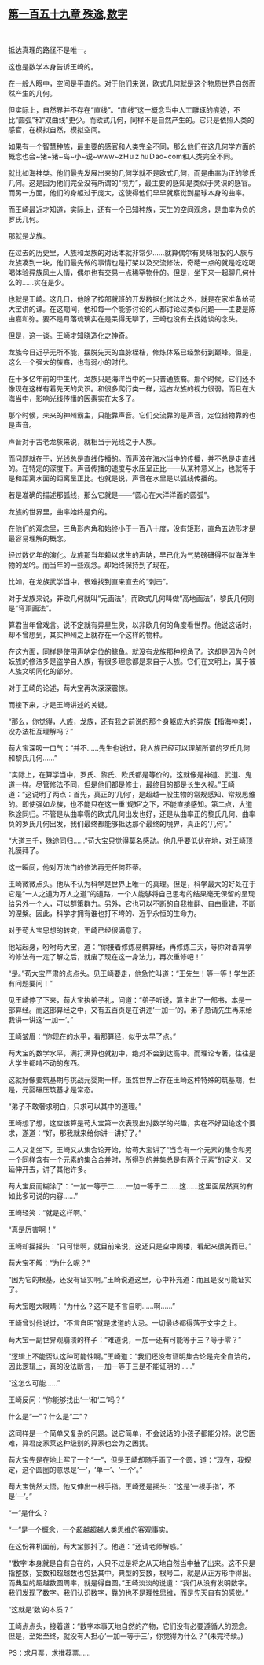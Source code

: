 ## [第一百五十九章 殊途,数字](https://www.xxbiquge.com/11_11207/9052450.html)
﻿

  抵达真理的路径不是唯一。

  这也是数学本身告诉王崎的。

  在一般人眼中，空间是平直的。对于他们来说，欧式几何就是这个物质世界自然而然产生的几何。

  但实际上，自然界并不存在“直线”。“直线”这一概念当中人工雕琢的痕迹，不比“圆弧”和“双曲线”更少。而欧式几何，同样不是自然产生的。它只是依照人类的感官，在模拟自然，模拟空间。

  如果有一个智慧种族，最主要的感官和人类完全不同，那么他们在这几何学方面的概念也会~猪~猪~岛~小~说~www~zＨuｚhuＤao~com和人类完全不同。

  就比如海神类。他们最先发展出来的几何学就不是欧式几何，而是曲率为正的黎氏几何。这是因为他们完全没有所谓的“视力”，最主要的感知是类似于灵识的感官。而另一方面，他们的身躯过于庞大，这使得他们早早就察觉到星球本身的曲率。

  而王崎最近才知道，实际上，还有一个已知种族，天生的空间观念，是曲率为负的罗氏几何。

  那就是龙族。

  在过去的历史里，人族和龙族的对话本就非常少……就算偶尔有臭味相投的人族与龙族凑到一块，他们最先做的事情也是打架以及交流修法，奇葩一点的就是吃吃喝喝体验异族风土人情，偶尔也有交易一点稀罕物什的。但是，坐下来一起聊几何什么的……实在是少。

  也就是王崎。这几日，他除了按部就班的开发数据化修法之外，就是在家准备给苟大宝讲的课。在这期间，他和每一个能够讨论的人都讨论过类似问题——主要是陈由嘉和弥。要不是月落琉璃实在是呆得无聊了，王崎也没有去找她谈的念头。

  但是，这一谈。王崎才知晓造化之神奇。

  龙族今日近乎无所不能，摆脱先天的血脉桎梏，修炼体系已经繁衍到巅峰。但是，这么一个强大的族裔，也有弱小的时代。

  在十多亿年前的中生代，龙族只是海洋当中的一只普通族裔。那个时候。它们还不像现在这样有着先天的灵识。和很多爬行类一样，远古龙族的视力很弱。而且在大海当中，影响光线传播的因素实在太多了。

  那个时候，未来的神州霸主，只能靠声音。它们交流靠的是声音，定位猎物靠的也是声音。

  声音对于古老龙族来说，就相当于光线之于人族。

  而问题就在于，光线总是直线传播的。而声波在海水当中的传播，并不总是走直线的。在特定的深度下。声音传播的速度与水压呈正比——从某种意义上，也就等于是和距离水面的距离呈正比。也就是说，声音在水里是以弧线传播的。

  若是准确的描述那弧线，那么它就是——“圆心在大洋洋面的圆弧”。

  龙族的世界里，曲率始终是负的。

  在他们的观念里，三角形内角和始终小于一百八十度，没有矩形，直角五边形才是最容易理解的概念。

  经过数亿年的演化。龙族那当年赖以求生的声呐，早已化为气势磅礴得不似海洋生物的龙吟。而当年的一些观念。却始终保持到了现在。

  比如，在龙族武学当中，很难找到直来直去的“刺击”。

  对于龙族来说，非欧几何就叫“元画法”，而欧式几何叫做“高地画法”，黎氏几何则是“穹顶画法”。

  算君当年曾戏言。说不定就有异星生灵，以非欧几何的角度看世界。他说这话时，却不曾想到，其实神州之上就存在一个这样的物种。

  在这方面，同样是使用声呐定位的鲸鱼。就没有龙族那种视角了。这却是因为今时妖族的修法多是盗学自人族，有很多理念都是来自于人族。它们在文明上，属于被人族文明同化的部分。

  对于王崎的论述，苟大宝再次深深震惊。

  而接下来，才是王崎讲述的关键。

  “那么，你觉得，人族，龙族，还有我之前说的那个身躯庞大的异族【指海神类】，没办法相互理解吗？”

  苟大宝深吸一口气：“并不……先生也说过，我人族已经可以理解所谓的罗氏几何和黎氏几何……”

  “实际上，在算学当中，罗氏、黎氏、欧氏都是等价的。这就像是神道、武道、鬼道一样。尽管修法不同，但是他们都是修士，最终目的都是长生久视。”王崎道：“这说明了两点：首先，真正的‘几何’，是超越一般生物的常规感知、常规思维的。即使强如龙族，也不能只在这一重‘规矩’之下，不能直接感知。第二点，大道殊途同归。不管是从曲率零的欧式几何出发也好，还是从曲率正的黎氏几何、曲率负的罗氏几何出发，我们最终都能够抵达那个最终的境界，真正的‘几何’。”

  “大道三千，殊途同归……”苟大宝只觉得莫名感动。他几乎要低伏在地，对王崎顶礼膜拜了。

  这一瞬间，他对万法门的修法再无任何芥蒂。

  王崎微微点头。他从不认为科学是世界上唯一的真理。但是，科学最大的好处在于它是“一人之道为万人之道”的道路，一个人能够将自己思考的结果毫无保留的呈现给另外一个人，可以群策群力。另外，它也可以不断的自我推翻、自由重建，不断的涅槃。因此，科学才拥有谁也打不垮的、近乎永恒的生命力。

  对于苟大宝思想的转变，王崎已经很满意了。

  他站起身，吩咐苟大宝，道：“你接着修炼易髀算经，再修炼三天，等你对着算学的修法有一定了解之后，就废了现在这一身法力，再次重修吧！”

  “是。”苟大宝严肃的点点头。见王崎要走，他急忙叫道：“王先生！等一等！学生还有问题要问！”

  见王崎停了下来，苟大宝执弟子礼，问道：“弟子听说，算主出了一部书，本是一部算经。而这部算经之中，又有五百页是在讲述‘一加一’的。弟子恳请先生再来给我讲一讲这‘一加一’。”

  王崎皱眉：“你现在的水平，看那算经，似乎太早了点。”

  苟大宝的数学水平，满打满算也就初中，绝对不会到达高中。而理论专著，往往是大学生都啃不动的东西。

  这就好像要筑基期与挑战元婴期一样。虽然世界上存在王崎这种特殊的筑基期，但是，元婴碾压筑基才是常态。

  “弟子不敢奢求明白，只求可以其中的道理。”

  王崎想了想，这应该算是苟大宝第一次表现出对数学的兴趣，实在不好回绝这个要求，遂道：“好，那我就来给你讲一讲好了。”

  二人又复坐下。王崎又从集合论开始，给苟大宝讲了“当含有一个元素的集合和另一个同样含有一个元素的集合合并时，所得到的并集总是有两个元素”的定义，又延伸开去，讲了其他许多。

  苟大宝反而糊涂了：“一加一等于二……一加一等于二……这……这里面居然真的有如此多可说的内容……”

  王崎轻笑：“就是这样啊。”

  “真是厉害啊！”

  王崎却摇摇头：“只可惜啊，就目前来说，这还只是空中阁楼，看起来很美而已。”

  苟大宝不解：“为什么呢？”

  “因为它的根基，还没有证实啊。”王崎说道这里，心中补充道：而且是没可能证实了。

  苟大宝瞪大眼睛：“为什么？这不是不言自明……啊……”

  王崎曾对他说过，“不言自明”就是求道的大忌。一切最终都得落于文字之上。

  苟大宝一副世界观崩溃的样子：“难道说，一加一还有可能等于三？等于零？”

  “逻辑上不能否认这种可能性啊。”王崎道：“我们还没有证明集合论是完全自洽的，因此逻辑上，真的没法断言，一加一等于三是不能证明的……”

  “这怎么可能……”

  王崎反问：“你能够找出‘一’和‘二’吗？”

  什么是“一”？什么是“二”？

  这同样是一个简单又复杂的问题。说它简单，不会说话的小孩子都能分辨。说它困难，算君庞家莱这种级别的算家也会为之困扰。

  苟大宝先是在地上写了一个“一”，但是王崎却随手画了一个圆，道：“现在，我规定，这个圆圈的意思是‘一’，‘单一’、‘一个’。”

  苟大宝恍然大悟。他又伸出一根手指。王崎还是摇头：“这是‘一根手指’，不是‘一’。”

  “一”是什么？

  “一”是一个概念，一个超越超越人类思维的客观事实。

  在这份禅机面前，苟大宝颤抖了。他道：“还请老师解惑。”

  “‘数字’本身就是自有自在的，人只不过是将之从天地自然当中抽了出来。这不只是指整数，妄数和超越数也包括其中。典型的妄数，根号二，就是从正方形中得出。而典型的超越数圆周率，就是得自圆。”王崎淡淡的说道：“我们从没有发明数字。我们发现了数字。我们认识数字，靠的也不是理性思维，而是先天自有的感觉。”

  “这就是‘数’的本质？”

  王崎点点头，接着道：“数字本事天地自然的产物，它们没有必要遵循人的观念。但是，至始至终，就没有人担心‘一加一等于三’，你觉得为什么？”(未完待续。)

  PS：求月票，求推荐票……
